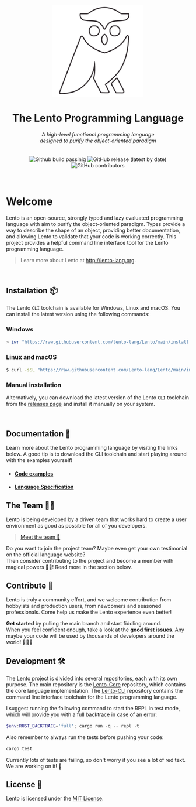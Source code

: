 <div align=center>
    <br><br>
    <img src="assets/logo_white.png" height=250px/>
    <h1>The Lento Programming Language</h1>
    <em>
        A high-level functional programming language<br>
        designed to purify the object-oriented paradigm
    </em>
    <br/>
    <br/>
    <br/>
    <img alt="Github build passinig" src="https://img.shields.io/badge/build-passing-brightgreen">
    <img alt="GitHub release (latest by date)" src="https://img.shields.io/github/v/release/Lento-Lang/Lento?style=flat-square">
    <img alt="GitHub contributors" src="https://img.shields.io/github/contributors/Lento-lang/Lento?style=flat-square">
</div>

<br/>
<br/>

# Welcome

Lento is an open-source, strongly typed and lazy evaluated programming language with aim to purify the object-oriented paradigm.
Types provide a way to describe the shape of an object, providing better documentation, and allowing Lento to validate that your code is working correctly.
This project provides a helpful command line interface tool for the Lento programming language.

> Learn more about Lento at http://lento-lang.org.

<br/>

## Installation 📦

The Lento `CLI` toolchain is available for Windows, Linux and macOS.
You can install the latest version using the following commands:

### Windows

```powershell
> iwr "https://raw.githubusercontent.com/lento-lang/Lento/main/install.ps1" -useb | iex
```

### Linux and macOS

```bash
$ curl -sSL "https://raw.githubusercontent.com/Lento-lang/Lento/main/install.sh" | bash
```

### Manual installation

Alternatively, you can download the latest version of the Lento `CLI` toolchain from the [releases page](https://github.com/lento-lang/Lento/releases) and install it manually on your system.

<br>

## Documentation 📗

Learn more about the Lento programming language by visiting the links below. A good tip is to download the CLI toolchain and start playing around with the examples yourself!

* #### [Code examples](https://github.com/lento-lang/Lento-Core/tree/main/examples)
* #### [Language Specification](docs/language_specification_v1.pdf)

<!--* #### [Project euler solutions](doc/PROJECT_EULER.md)-->

## The Team 👨‍💼

Lento is being developed by a driven team that works hard to create a user environment as good as possible for all of you developers.

> [Meet the team 🙋‍](https://lento-lang.org/team)

Do you want to join the project team? Maybe even get your own testimonial on the official language website?<br/>
Then consider contributing to the project and become a member with magical powers 🧙‍♂️! Read more in the section below.

## Contribute 🌟

Lento is truly a community effort, and we welcome contribution from hobbyists and production users, from newcomers and seasoned professionals. Come help us make the Lento experience even better!

**Get started** by pulling the main branch and start fiddling around.<br/>
When you feel confident enough, take a look at the **[good first issues](https://github.com/Lento-lang/Lento/issues?q=is%3Aopen+is%3Aissue+label%3A%22good+first+issue%22)**.
Any maybe your code will be used by thousands of developers around the world! 💪🎉🎊

## Development 🛠️

The Lento project is divided into several repositories, each with its own purpose.
The main repository is the [Lento-Core](https://github.com/Lento-lang/Lento-Core) repository, which contains the core language implementation.
The [Lento-CLI](httpes://github.com/Lento-lang/Lento) repository contains the command line interface toolchain for the Lento programming language.

I suggest running the following command to start the REPL in test mode, which will provide you with a full backtrace in case of an error:

```powershell
$env:RUST_BACKTRACE='full'; cargo run -q -- repl -t
```

Also remember to always run the tests before pushing your code:

```bash
cargo test
```

Currently lots of tests are failing, so don't worry if you see a lot of red text. We are working on it! 🚧

## License 📜

Lento is licensed under the [MIT License](LICENSE).
